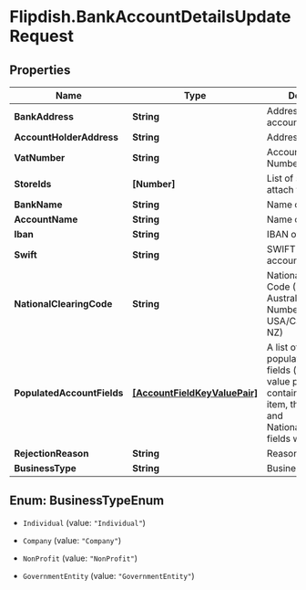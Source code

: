 # Flipdish.BankAccountDetailsUpdateRequest

## Properties

Name | Type | Description | Notes
------------ | ------------- | ------------- | -------------
**BankAddress** | **String** | Address of the bank account | [optional] 
**AccountHolderAddress** | **String** | Address of the payee | [optional] 
**VatNumber** | **String** | Account Holders Vat Number | [optional] 
**StoreIds** | **[Number]** | List of stores to attach to Account | [optional] 
**BankName** | **String** | Name of Bank | [optional] 
**AccountName** | **String** | Name of this account | [optional] 
**Iban** | **String** | IBAN of this account | [optional] 
**Swift** | **String** | SWIFT of this bank account | [optional] 
**NationalClearingCode** | **String** | National Clearing Code (BSB in Australia, Routing Number in USA/Canada, NCC in NZ) | [optional] 
**PopulatedAccountFields** | [**[AccountFieldKeyValuePair]**](AccountFieldKeyValuePair.md) | A list of one or more populated account fields (field key-value pairs).  If this list contains at least one item, the Iban, Swift and NationalClearingCode fields will be ignored. | [optional] 
**RejectionReason** | **String** | Reason for Rejection | [optional] 
**BusinessType** | **String** | Business Type | [optional] 



## Enum: BusinessTypeEnum


* `Individual` (value: `"Individual"`)

* `Company` (value: `"Company"`)

* `NonProfit` (value: `"NonProfit"`)

* `GovernmentEntity` (value: `"GovernmentEntity"`)




